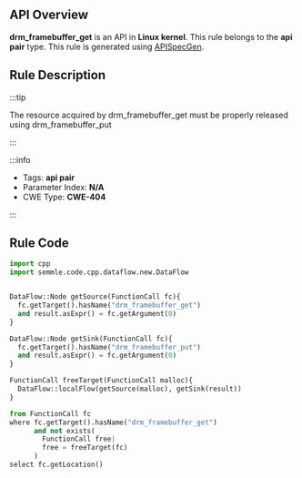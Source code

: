---
---


## API Overview
**drm_framebuffer_get** is an API in **Linux kernel**. This rule belongs to the **api pair** type. This rule is generated using [APISpecGen](../../tools/APISpecGen).
## Rule Description

:::tip

The resource acquired by drm_framebuffer_get must be properly released using drm_framebuffer_put

:::

:::info

- Tags: **api pair**
- Parameter Index: **N/A**
- CWE Type: **CWE-404**

:::

## Rule Code
```python
import cpp
import semmle.code.cpp.dataflow.new.DataFlow


DataFlow::Node getSource(FunctionCall fc){
  fc.getTarget().hasName("drm_framebuffer_get")
  and result.asExpr() = fc.getArgument(0)
}

DataFlow::Node getSink(FunctionCall fc){
  fc.getTarget().hasName("drm_framebuffer_put")
  and result.asExpr() = fc.getArgument(0)
}

FunctionCall freeTarget(FunctionCall malloc){
  DataFlow::localFlow(getSource(malloc), getSink(result))
}

from FunctionCall fc
where fc.getTarget().hasName("drm_framebuffer_get")
      and not exists(
        FunctionCall free| 
        free = freeTarget(fc)
      )
select fc.getLocation()

    
```